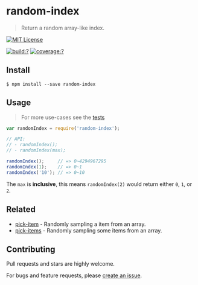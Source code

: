 # random-index

> Return a random array-like index.

[![MIT License](https://img.shields.io/badge/license-MIT_License-green.svg?style=flat-square)](https://github.com/mock-end/random-index/blob/master/LICENSE)

[![build:?](https://img.shields.io/travis/mock-end/random-index/master.svg?style=flat-square)](https://travis-ci.org/mock-end/random-index)
[![coverage:?](https://img.shields.io/coveralls/mock-end/random-index/master.svg?style=flat-square)](https://coveralls.io/github/mock-end/random-index)


## Install

```
$ npm install --save random-index 
```

## Usage

> For more use-cases see the [tests](https://github.com/mock-end/random-index/blob/master/test/spec/index.js)

```js
var randomIndex = require('random-index');

// API:
// - randomIndex();
// - randomIndex(max);

randomIndex();     // => 0~4294967295           
randomIndex(1);    // => 0~1
randomIndex('10'); // => 0~10   
```

The `max` is **inclusive**, this means `randomIndex(2)` would return either `0`, `1`, or `2`.


## Related

- [pick-item](https://github.com/mock-end/pick-item) - Randomly sampling a item from an array.
- [pick-items](https://github.com/mock-end/pick-items) - Randomly sampling some items from an array. 


## Contributing

Pull requests and stars are highly welcome.

For bugs and feature requests, please [create an issue](https://github.com/mock-end/random-index/issues/new).
